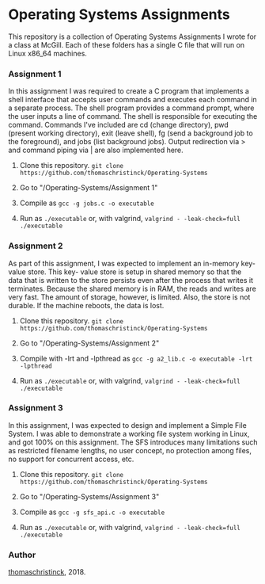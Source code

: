 # Operating Systems Assignments

This repository is a collection of Operating Systems Assignments I wrote for a class at McGill. Each of these folders has a single C file that will run on Linux x86_64 machines. 

### Assignment 1

In this assignment I was required to create a C program that implements a shell interface that accepts user commands and executes each command in a separate process. The shell program provides a command prompt, where the user inputs a line of command. The shell is responsible for executing the command.
Commands I've included are cd (change directory), pwd (present working directory), exit (leave shell), fg (send a background job to the foreground), and jobs (list background jobs). Output redirection via > and command piping via | are also implemented here.

1. Clone this repository.
```git clone https://github.com/thomaschristinck/Operating-Systems```

2. Go to "/Operating-Systems/Assignment 1" 

3. Compile as ```gcc -g jobs.c -o executable```

4. Run as ```./executable``` or, with valgrind, ```valgrind - -leak-check=full ./executable```

### Assignment 2

As part of this assignment, I was expected to implement an in-memory key-value store. This key- value store is setup in shared memory so that the data that is written to the store persists even after the process that writes it terminates. Because the shared memory is in RAM, the reads and writes are very fast. The amount of storage, however, is limited. Also, the store is not durable. If the machine reboots, the data is lost.

1. Clone this repository.
```git clone https://github.com/thomaschristinck/Operating-Systems```

2. Go to "/Operating-Systems/Assignment 2" 

3. Compile with -lrt and -lpthread as ```gcc -g a2_lib.c -o executable -lrt -lpthread```

4. Run as ```./executable``` or, with valgrind, ```valgrind - -leak-check=full ./executable```

### Assignment 3 

In this assignment, I was expected to design and implement a Simple File System. I was able to demonstrate a working file system working in Linux, and got 100% on this assignment. The SFS introduces many limitations such as restricted filename lengths, no user concept, no protection among files, no support for concurrent access, etc.

1. Clone this repository.
```git clone https://github.com/thomaschristinck/Operating-Systems```

2. Go to "/Operating-Systems/Assignment 3" 

3. Compile as ```gcc -g sfs_api.c -o executable```

4. Run as ```./executable``` or, with valgrind, ```valgrind - -leak-check=full ./executable```

### Author

[thomaschristinck](https://github.com/thomaschristinck/), 2018.
